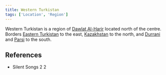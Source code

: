 ```yaml
---
title: Western Turkistan
tags: ['Location', 'Region']
---
```

Western Turkistan is a region of [Dawlat Al-Harir](wiki/Dawlat%20al-harir.md) located north of the centre. Borders [Eastern Turkistan](wiki/eastern-turkistan.md) to the east, [Kazakhstan](wiki/kazakhstan.md) to the north, and [Durrani](wiki/durrani.md) and [Parsi](wiki/parsi.md) to the south.

## References
- Silent Songs 2
2
